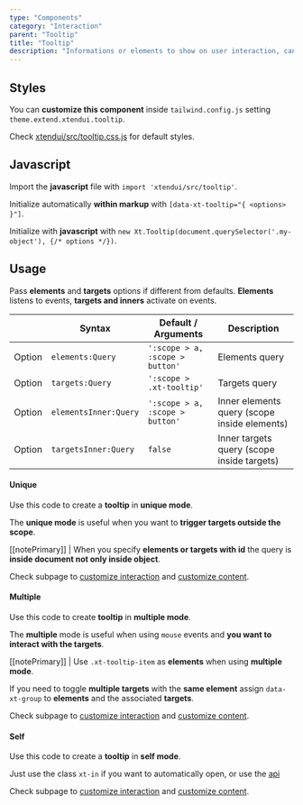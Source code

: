 ```yaml
---
type: "Components"
category: "Interaction"
parent: "Tooltip"
title: "Tooltip"
description: "Informations or elements to show on user interaction, can contain simple text and more complex graphics."
---
```


## Styles

You can **customize this component** inside `tailwind.config.js` setting `theme.extend.xtendui.tooltip`.

Check [xtendui/src/tooltip.css.js](https://github.com/minimit/xtendui/blob/beta/src/tooltip.css.js) for default styles.

## Javascript

Import the **javascript** file with `import 'xtendui/src/tooltip'`.

Initialize automatically **within markup** with `[data-xt-tooltip="{ <options> }"]`.

Initialize with **javascript** with `new Xt.Tooltip(document.querySelector('.my-object'), {/* options */})`.

## Usage

Pass **elements** and **targets** options if different from defaults. **Elements** listens to events, **targets and inners** activate on events.

<div class="xt-overflow-sub overflow-y-hidden overflow-x-scroll my-5 xt-my-auto w-full">

|                         | Syntax                                    | Default / Arguments                       | Description                   |
| ----------------------- | ----------------------------------------- | ----------------------------- | ----------------------------- |
| Option                  | `elements:Query`                          | `':scope > a, :scope > button'`        | Elements query            |
| Option                  | `targets:Query`                          | `':scope > .xt-tooltip'`        | Targets query            |
| Option                  | `elementsInner:Query`                          | `':scope > a, :scope > button'`        | Inner elements query (scope inside elements)            |
| Option                  | `targetsInner:Query`                          | `false`        | Inner targets query (scope inside targets)           |

</div>

#### Unique

Use this code to create a **tooltip** in **unique mode**.

The **unique mode** is useful when you want to **trigger targets outside the scope**.

[[notePrimary]]
| When you specify **elements or targets with id** the query is **inside document not only inside object**.

<demo>
  <demoinline src="demos/components/tooltip/usage-unique">
  </demoinline>
</demo>

Check subpage to [customize interaction](/components/tooltip/interaction) and [customize content](/components/tooltip/content).

#### Multiple

Use this code to create **tooltip** in **multiple mode**.

The **multiple** mode is useful when using `mouse` events and **you want to interact with the targets**.

[[notePrimary]]
| Use `.xt-tooltip-item` as **elements** when using **multiple mode**.

If you need to toggle **multiple targets** with the **same element** assign `data-xt-group` to **elements** and the associated **targets**.

<demo>
  <demoinline src="demos/components/tooltip/usage-multiple">
  </demoinline>
  <demoinline src="demos/components/tooltip/usage-multiple-group">
  </demoinline>
</demo>

Check subpage to [customize interaction](/components/tooltip/interaction) and [customize content](/components/tooltip/content).

#### Self

Use this code to create a **tooltip** in **self mode**.

Just use the class `xt-in` if you want to automatically open, or use the [api](/components/tooltip/api)

<demo>
  <demoinline src="demos/components/tooltip/usage-self">
  </demoinline>
</demo>

Check subpage to [customize interaction](/components/tooltip/interaction) and [customize content](/components/tooltip/content).
